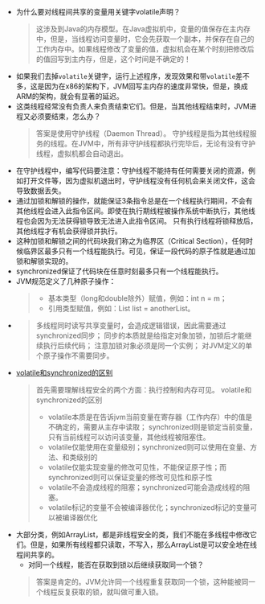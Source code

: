 * 为什么要对线程间共享的变量用关键字volatile声明？
  >这涉及到Java的内存模型。在Java虚拟机中，变量的值保存在主内存中，但是，当线程访问变量时，它会先获取一个副本，并保存在自己的工作内存中。如果线程修改了变量的值，虚拟机会在某个时刻把修改后的值回写到主内存，但是，这个时间是不确定的！
* 如果我们去掉`volatile`关键字，运行上述程序，发现效果和带`volatile`差不多，这是因为在x86的架构下，JVM回写主内存的速度非常快，但是，换成ARM的架构，就会有显著的延迟。
* 这类线程经常没有负责人来负责结束它们。但是，当其他线程结束时，JVM进程又必须要结束，怎么办？
    > 答案是使用守护线程（Daemon Thread）。 
    > 守护线程是指为其他线程服务的线程。在JVM中，所有非守护线程都执行完毕后，无论有没有守护线程，虚拟机都会自动退出。
* 在守护线程中，编写代码要注意：守护线程不能持有任何需要关闭的资源，例如打开文件等，因为虚拟机退出时，守护线程没有任何机会来关闭文件，这会导致数据丢失。
* 通过加锁和解锁的操作，就能保证3条指令总是在一个线程执行期间，不会有其他线程会进入此指令区间。即使在执行期线程被操作系统中断执行，其他线程也会因为无法获得锁导致无法进入此指令区间。 只有执行线程将锁释放后，其他线程才有机会获得锁并执行。
* 这种加锁和解锁之间的代码块我们称之为临界区（Critical Section），任何时候临界区最多只有一个线程能执行。可见，保证一段代码的原子性就是通过加锁和解锁实现的。
* synchronized保证了代码块在任意时刻最多只有一个线程能执行。
* JVM规范定义了几种原子操作：
  > * 基本类型（long和double除外）赋值，例如：int n = m；
  > * 引用类型赋值，例如：List<String> list = anotherList。
* > 多线程同时读写共享变量时，会造成逻辑错误，因此需要通过synchronized同步；
同步的本质就是给指定对象加锁，加锁后才能继续执行后续代码；
注意加锁对象必须是同一个实例；
对JVM定义的单个原子操作不需要同步。
* [volatile和synchronized的区别](https://blog.csdn.net/suifeng3051/article/details/52611233)
  > 首先需要理解线程安全的两个方面：执行控制和内存可见。
  > volatile和synchronized的区别
  >* volatile本质是在告诉jvm当前变量在寄存器（工作内存）中的值是不确定的，需要从主存中读取； synchronized则是锁定当前变量，只有当前线程可以访问该变量，其他线程被阻塞住。
  >* volatile仅能使用在变量级别；synchronized则可以使用在变量、方法、和类级别的
  >* volatile仅能实现变量的修改可见性，不能保证原子性；而synchronized则可以保证变量的修改可见性和原子性
  >* volatile不会造成线程的阻塞；synchronized可能会造成线程的阻塞。
  >* volatile标记的变量不会被编译器优化；synchronized标记的变量可以被编译器优化
* 大部分类，例如ArrayList，都是非线程安全的类，我们不能在多线程中修改它们。但是，如果所有线程都只读取，不写入，那么ArrayList是可以安全地在线程间共享的。
  * 对同一个线程，能否在获取到锁以后继续获取同一个锁？
  > 答案是肯定的。JVM允许同一个线程重复获取同一个锁，这种能被同一个线程反复获取的锁，就叫做可重入锁。